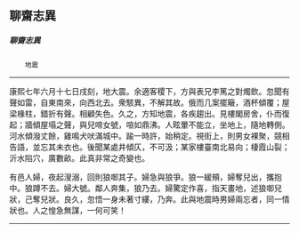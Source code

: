 

## 聊齋志異

##### 聊齋志異
　　`地震`

* * *

康熙七年六月十七日戌刻，地大震。余適客稷下，方與表兄李篤之對燭飲。忽聞有聲如雷，自東南來，向西北去。衆駭異，不解其故。俄而几案擺簸，酒杯傾覆；屋梁椽柱，錯折有聲。相顧失色。久之，方知地震，各疾趨出。見樓閣房舍，仆而復起；牆傾屋塌之聲，與兒啼女號，喧如鼎沸。人眩暈不能立，坐地上，隨地轉側。河水傾潑丈餘，雞鳴犬吠滿城中。踰一時許，始稍定。視街上，則男女裸聚，競相告語，並忘其未衣也。後聞某處井傾仄，不可汲；某家樓臺南北易向；棲霞山裂；沂水陷穴，廣數畝。此真非常之奇變也。

有邑人婦，夜起溲溺，回則狼啣其子。婦急與狼爭。狼一緩頰，婦奪兒出，攜抱中。狼蹲不去。婦大號。鄰人奔集，狼乃去。婦驚定作喜，指天畫地，述狼啣兒狀，己奪兒狀。良久，忽悟一身未著寸縷，乃奔。此與地震時男婦兩忘者，同一情狀也。人之惶急無謀，一何可笑！

* * *

